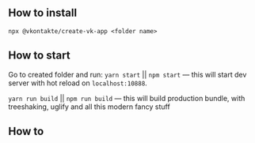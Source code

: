 ## How to install

`npx @vkontakte/create-vk-app <folder name>`

## How to start

Go to created folder and run:
`yarn start` || `npm start` — this will start dev server with hot reload on `localhost:10888`.

`yarn run build` || `npm run build` — this will build production bundle, with treeshaking, uglify and all this modern fancy stuff

## How to